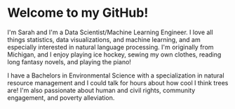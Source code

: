 # Welcome to my GitHub!

I'm Sarah and I'm a Data Scientist/Machine Learning Engineer. I love all things statistics, data visualizations, and machine learning, and am especially interested in natural language processing. I'm originally from Michigan, and I enjoy playing ice hockey, sewing my own clothes, reading long fantasy novels, and playing the piano! 

I have a Bachelors in Environmental Science with a specialization in natural resource management and I could talk for hours about how cool I think trees are! I'm also passionate about human and civil rights, community engagement, and poverty alleviation.
